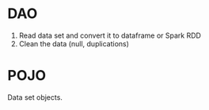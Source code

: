 # DAO

1.	Read data set and convert it to dataframe or Spark RDD 
2.	Clean the data (null, duplications)

# POJO

Data set objects.
